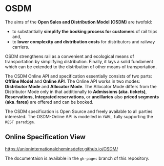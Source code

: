 # OSDM

The aims of the **Open Sales and Distribution Model (OSDM)** are twofold:

- to substantially **simplify the booking process for customers** of rail trips and,
- to **lower complexity and distribution costs** for distributors and railway carriers.

OSDM strengthens rail as a convenient and ecological means of transportation by simplifying distribution. 
Finally, it lays a solid fundament which can be extended to the distribution of other means of transportation.

The OSDM Online API and specification essentially consists of two parts: **Offline Model** and **Online API**.
The Online API works in two modes: **Distributor Mode** and **Allocator Mode**. The Allocator Mode differs 
from the Distributor Mode only in that additionally to **Admissions (aka. tickets)**, **Reservations**, 
**Integrated reservations**, or **ancillaries** also **priced segments (aka. fares)** are offered and can be booked.

The OSDM specification is Open Source and freely available to all parties interested. 
The OSDM-Online API is modelled in `YAML`, fully supporting the `REST paradigm`.

## Online Specification View

 https://unioninternationalcheminsdefer.github.io/OSDM/

The documentaion is available in the `gh-pages` branch of this repository.